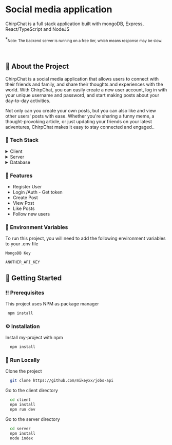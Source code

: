 # Social media application
ChirpChat is a full stack application built with mongoDB, Express, React/TypeScript and NodeJS



<!--
Hey, thanks for using the awesome-readme-template template.  
If you have any enhancements, then fork this project and create a pull request 
or just open an issue with the label "enhancement".

Don't forget to give this project a star for additional support ;)
Maybe you can mention me or this repo in the acknowledgements too
-->

<!--
This README is a slimmed down version of the original one.
Removed sections:
- Screenshots
- Running Test
- Deployment
- FAQ
-->

  *<sub>Note: The backend server is running on a free tier, which means response may be slow.</sub>
</div>

<br />
  

<!-- About the Project -->
## :star2: About the Project

ChirpChat is a social media application that allows users to connect with their friends and family, and share their thoughts and experiences with the world. With ChirpChat, you can easily create a new user account, log in with your unique username and password, and start making posts about your day-to-day activities.

Not only can you create your own posts, but you can also like and view other users' posts with ease. Whether you're sharing a funny meme, a thought-provoking article, or just updating your friends on your latest adventures, ChirpChat makes it easy to stay connected and engaged..

<!-- TechStack -->
### :space_invader: Tech Stack

<details>
  <summary>Client</summary>
  <ul>
    <li><a href="https://vitejs.dev/guide/">Vite.js</a></li>
    <li><a href="https://redux-toolkit.js.org">Redux Toolkit</a></li>
    <li><a href="https://reactrouter.com/en/main">React Router</a></li>
    <li><a href="https://tailwindcss.com/">TailwindCSS</a></li>
    <li><a href="https://axios-http.com/docs/intro">Axios</a></li>
  </ul>
</details>

<details>
  <summary>Server</summary>
  <ul>
    <li><a href="https://expressjs.com/">Express.js</a></li>
  </ul>
</details>

<details>
<summary>Database</summary>
  <ul>
    <li><a href="https://mongodb.com/">MongoDB</a></li>
  </ul>
</details>

<!-- Features -->
### :dart: Features

- Register User 
- Login /Auth - Get token
- Create Post
- View Post
- Like Posts
- Follow new users

<!-- Env Variables -->
### :key: Environment Variables

To run this project, you will need to add the following environment variables to your .env file

`MongoDB Key`

`ANOTHER_API_KEY`

<!-- Getting Started -->
## 	:toolbox: Getting Started

<!-- Prerequisites -->
### :bangbang: Prerequisites

This project uses NPM as package manager

```bash
 npm install
```

<!-- Installation -->
### :gear: Installation

Install my-project with npm

```bash
  npm install
```


<!-- Run Locally -->
### :running: Run Locally

Clone the project

```bash
  git clone https://github.com/mikeyxx/jobs-api
```

Go to the client directory
```bash
  cd client
  npm install
  npm run dev
```

Go to the server directory
```bash
  cd server
  npm install
  node index
```

